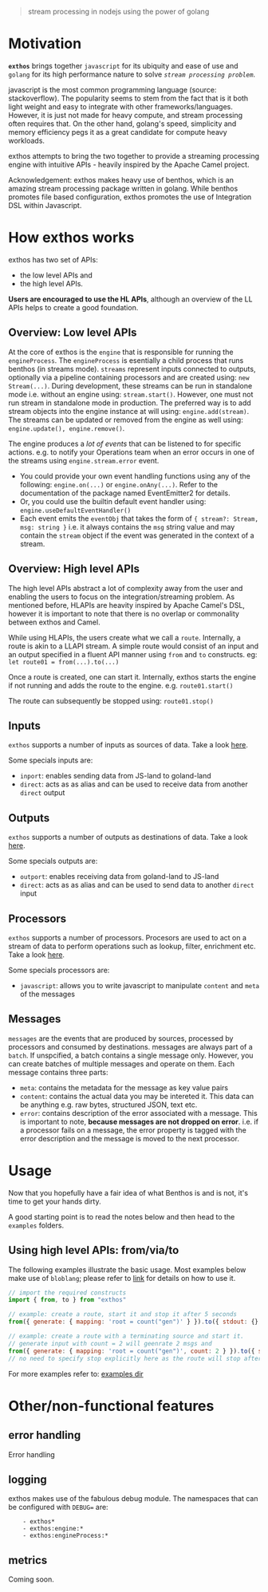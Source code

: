 > stream processing in nodejs using the power of golang

# Motivation
**`exthos`** brings together `javascript` for its ubiquity and ease of use and `golang` for its high performance nature to solve *`stream processing problem`*.

javascript is the most common programming language (source: stackoverflow). The popularity seems to stem from the fact that is it both light weight and easy to integrate with other frameworks/languages. However, it is just not made for heavy compute, and stream processing often requires that. On the other hand, golang's speed, simplicity and memory efficiency pegs it as a great candidate for compute heavy workloads.

exthos attempts to bring the two together to provide a streaming processing engine with intuitive APIs - heavily inspired by the Apache Camel project.

Acknowledgement: exthos makes heavy use of benthos, which is an amazing stream processing package written in golang. While benthos promotes file based configuration, exthos promotes the use of Integration DSL within Javascript.

# How exthos works

exthos has two set of APIs: 
- the low level APIs and 
- the high level APIs. 
   
**Users are encouraged to use the HL APIs**, although an overview of the LL APIs helps to create a good foundation. 

## Overview: Low level APIs
At the core of exthos is the `engine` that is responsible for running the `engineProcess`. The `engineProcess` is esentially a child process that runs benthos (in streams mode). 
`streams` represent inputs connected to outputs, optionally via a pipeline containing processors and are created using: `new Stream(...)`. During development, these streams can be run in standalone mode i.e. without an engine using: `stream.start()`. However, one must not run stream in standalone mode in production. The preferred way is to add stream objects into the engine instance at will using: `engine.add(stream)`. The streams can be updated or removed from the engine as well using: `engine.update(), engine.remove()`.

The engine produces a *lot of events* that can be listened to for specific actions. e.g. to notify your Operations team when an error occurs in one of the streams using `engine.stream.error` event. 
- You could provide your own event handling functions using any of the following: `engine.on(...)` or `engine.onAny(...)`. Refer to the documentation of the package named EventEmitter2 for details.
- Or, you could use the builtin default event handler using: `engine.useDefaultEventHandler()`
- Each event emits the `eventObj` that takes the form of `{ stream?: Stream, msg: string }` i.e. it always contains the `msg` string value and may contain the `stream` object if the event was generated in the context of a stream.

## Overview: High level APIs
The high level APIs abstract a lot of complexity away from the user and enabling the users to focus on the integration/streaming problem. As mentioned before, HLAPIs are heavity inspired by Apache Camel's DSL, however it is important to note that there is no overlap or commonality between exthos and Camel.

While using HLAPIs, the users create what we call a `route`. Internally, a route is akin to a LLAPI stream.
A simple route would consist of an input and an output specified in a fluent API manner using `from` and `to` constructs. eg: `let route01 = from(...).to(...)`

Once a route is created, one can start it. Internally, exthos starts the engine if not running and adds the route to the engine. e.g. `route01.start()`

The route can subsequently be stopped using: `route01.stop()`

## Inputs
`exthos` supports a number of inputs as sources of data. Take a look [here](./src/types/inputs.ts).

Some specials inputs are:
- `inport`: enables sending data from JS-land to goland-land
- `direct`: acts as as alias and can be used to receive data from another `direct` output

## Outputs
`exthos` supports a number of outputs as destinations of data. Take a look [here](./src/types/outputs.ts).

Some specials outputs are:
- `outport`: enables receiving data from goland-land to JS-land
- `direct`: acts as as alias and can be used to send data to another `direct` input

## Processors 
`exthos` supports a number of processors. Procesors are used to act on a stream of data to perform operations such as lookup, filter, enrichment etc. Take a look [here](./src/types/processors.ts).

Some specials processors are:
- `javascript`: allows you to write javascript to manipulate `content` and `meta` of the messages

## Messages
`messages` are the events that are produced by sources, processed by processors and consumed by destinations.
messages are always part of a `batch`. If unspcified, a batch contains a single message only. However, you can create batches of multiple messages and operate on them.
Each message contains three parts:
- `meta`: contains the metadata for the message as key value pairs 
- `content`: contains the actual data you may be intereted it. This data can be anything e.g. raw bytes, structured JSON, text etc.
- `error`: contains description of the error associated with a message. This is important to note, **because messages are not dropped on error**. i.e. if a processor fails on a message, the error property is tagged with the error description and the message is moved to the next processor.

# Usage
Now that you hopefully have a fair idea of what Benthos is and is not, it's time to get your hands dirty.

A good starting point is to read the notes below and then head to the `examples` folders.

## Using high level APIs: from/via/to

The following examples illustrate the basic usage. Most examples below make use of `bloblang`; please refer to [link](https://www.benthos.dev/docs/guides/bloblang/about) for details on how to use it.
```js
// import the required constructs
import { from, to } from "exthos"

// example: create a route, start it and stop it after 5 seconds
from({ generate: { mapping: 'root = count("gen")' } }).to({ stdout: {} }).start().stopAfter("5s")

// example: create a route with a terminating source and start it.
// generate input with count = 2 will geenrate 2 msgs and 
from({ generate: { mapping: 'root = count("gen")', count: 2 } }).to({ stdout: {} }).start()
// no need to specify stop explicitly here as the route will stop after 2 messages are processed
```

For more examples refer to: [examples dir](/examples/hlapis/README.md)

# Other/non-functional features

## error handling
Error handling 

## logging
exthos makes use of the fabulous debug module. The namespaces that can be configured with `DEBUG=` are:
```
    - exthos*
    - exthos:engine:*
    - exthos:engineProcess:*
```
## metrics
Coming soon.
